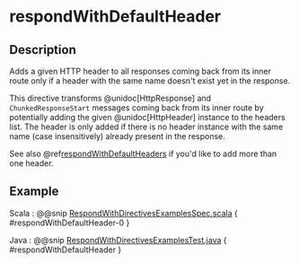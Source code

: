 # respondWithDefaultHeader

## Description

Adds a given HTTP header to all responses coming back from its inner route only if a header with the same name doesn't
exist yet in the response.

This directive transforms @unidoc[HttpResponse] and `ChunkedResponseStart` messages coming back from its inner route by
potentially adding the given @unidoc[HttpHeader] instance to the headers list.
The header is only added if there is no header instance with the same name (case insensitively) already present in the
response.

See also @ref[respondWithDefaultHeaders](respondWithDefaultHeaders.md)  if you'd like to add more than one header.

## Example

Scala
:  @@snip [RespondWithDirectivesExamplesSpec.scala]($test$/scala/docs/http/scaladsl/server/directives/RespondWithDirectivesExamplesSpec.scala) { #respondWithDefaultHeader-0 }

Java
:  @@snip [RespondWithDirectivesExamplesTest.java]($test$/java/docs/http/javadsl/server/directives/RespondWithDirectivesExamplesTest.java) { #respondWithDefaultHeader }
